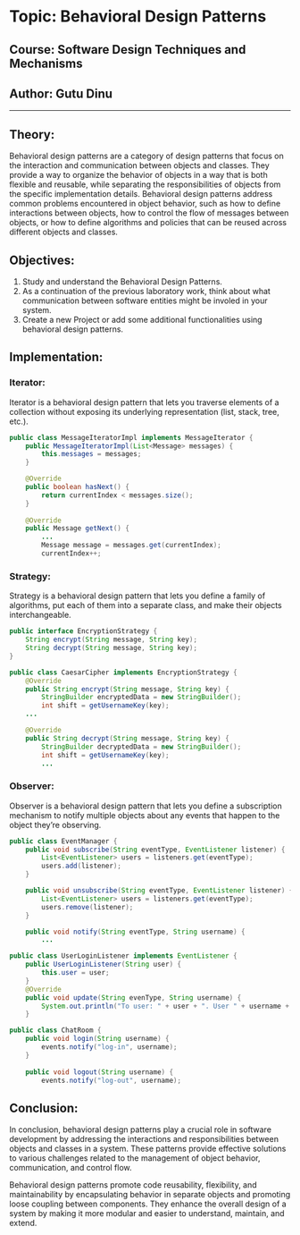 # Topic: Behavioral Design Patterns
## Course: Software Design Techniques and Mechanisms
## Author: Gutu Dinu

---

## Theory:
Behavioral design patterns are a category of design patterns that focus on 
the interaction and communication between objects and classes. 
They provide a way to organize the behavior of objects in a way that is both 
flexible and reusable, while separating the responsibilities of objects from the 
specific implementation details. Behavioral design patterns address common problems 
encountered in object behavior, such as how to define interactions between objects, 
how to control the flow of messages between objects, or how to define algorithms and 
policies that can be reused across different objects and classes.

## Objectives:

1. Study and understand the Behavioral Design Patterns.
2. As a continuation of the previous laboratory work, think about what communication between software entities might be involed in your system.
3. Create a new Project or add some additional functionalities using behavioral design patterns.

## Implementation:

### Iterator:
Iterator is a behavioral design pattern that lets you traverse elements of a 
collection without exposing its underlying representation (list, stack, tree, etc.).

```java
public class MessageIteratorImpl implements MessageIterator {
    public MessageIteratorImpl(List<Message> messages) {
        this.messages = messages;
    }

    @Override
    public boolean hasNext() {
        return currentIndex < messages.size();
    }
    
    @Override
    public Message getNext() {
        ...
        Message message = messages.get(currentIndex);
        currentIndex++;
```

### Strategy:
Strategy is a behavioral design pattern that lets you define a family of algorithms, 
put each of them into a separate class, and make their objects interchangeable.

```java
public interface EncryptionStrategy {
    String encrypt(String message, String key);
    String decrypt(String message, String key);
}

public class CaesarCipher implements EncryptionStrategy {
    @Override
    public String encrypt(String message, String key) {
        StringBuilder encryptedData = new StringBuilder();
        int shift = getUsernameKey(key);
    ...

    @Override
    public String decrypt(String message, String key) {
        StringBuilder decryptedData = new StringBuilder();
        int shift = getUsernameKey(key);
        ...
```

### Observer:
Observer is a behavioral design pattern that lets you define a subscription mechanism 
to notify multiple objects about any events that happen to the object they’re observing.

```java
public class EventManager {
    public void subscribe(String eventType, EventListener listener) {
        List<EventListener> users = listeners.get(eventType);
        users.add(listener);
    }

    public void unsubscribe(String eventType, EventListener listener) {
        List<EventListener> users = listeners.get(eventType);
        users.remove(listener);
    }

    public void notify(String eventType, String username) {
        ...

public class UserLoginListener implements EventListener {
    public UserLoginListener(String user) {
        this.user = user;
    }
    @Override
    public void update(String evenType, String username) {
        System.out.println("To user: " + user + ". User " + username + " has performed a " + evenType);
    }

public class ChatRoom {
    public void login(String username) {
        events.notify("log-in", username);
    }
    
    public void logout(String username) {
        events.notify("log-out", username);
```

## Conclusion:
In conclusion, behavioral design patterns play a crucial role in software development by addressing 
the interactions and responsibilities between objects and classes in a system. 
These patterns provide effective solutions to various challenges related to the 
management of object behavior, communication, and control flow.

Behavioral design patterns promote code reusability, flexibility, and maintainability 
by encapsulating behavior in separate objects and promoting loose coupling between components. 
They enhance the overall design of a system by making it more modular and easier to understand, 
maintain, and extend.